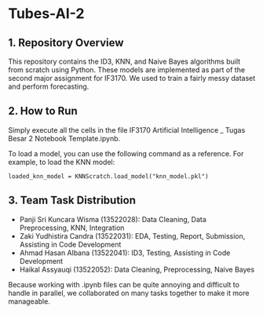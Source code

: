 # Tubes-AI-2

## 1. Repository Overview
This repository contains the ID3, KNN, and Naive Bayes algorithms built from scratch using Python. These models are implemented as part of the second major assignment for IF3170. We used to train a fairly messy dataset and perform forecasting.

## 2. How to Run
Simply execute all the cells in the file IF3170 Artificial Intelligence _ Tugas Besar 2 Notebook Template.ipynb.

To load a model, you can use the following command as a reference. For example, to load the KNN model:

``` loaded_knn_model = KNNScratch.load_model("knn_model.pkl") ```

## 3. Team Task Distribution
- Panji Sri Kuncara Wisma (13522028): Data Cleaning, Data Preprocessing, KNN, Integration
- Zaki Yudhistira Candra (13522031): EDA, Testing,  Report, Submission, Assisting in Code Development
- Ahmad Hasan Albana (13522041): ID3, Testing, Assisting in Code Development
- Haikal Assyauqi (13522052): Data Cleaning, Preprocessing, Naive Bayes

Because working with .ipynb files can be quite annoying and difficult to handle in parallel, we collaborated on many tasks together to make it more manageable.